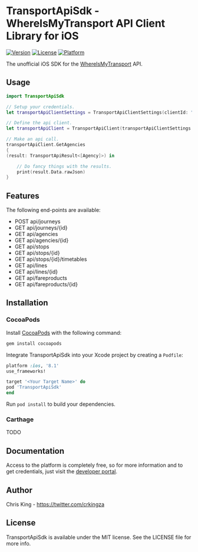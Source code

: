 # TransportApiSdk - WhereIsMyTransport API Client Library for iOS

[![Version](https://img.shields.io/cocoapods/v/TransportApiSdk.svg?style=flat)](http://cocoapods.org/pods/TransportApiSdk)
[![License](https://img.shields.io/cocoapods/l/TransportApiSdk.svg?style=flat)](http://cocoapods.org/pods/TransportApiSdk)
[![Platform](https://img.shields.io/cocoapods/p/TransportApiSdk.svg?style=flat)](http://cocoapods.org/pods/TransportApiSdk)

The unofficial iOS SDK for the [WhereIsMyTransport](https://www.whereismytransport.com) API. 

## Usage

```swift
import TransportApiSdk

// Setup your credentials.
let transportApiClientSettings = TransportApiClientSettings(clientId: "YOUR_CLIENT_ID", clientSecret: "YOUR_CLIENT_SECRET")

// Define the api client.
let transportApiClient = TransportApiClient(transportApiClientSettings: transportApiClientSettings)

// Make an api call.
transportApiClient.GetAgencies
{
(result: TransportApiResult<[Agency]>) in

    // Do fancy things with the results.
    print(result.Data.rawJson)
}
```

## Features

The following end-points are available:

* POST api/journeys
* GET api/journeys/{id}
* GET api/agencies
* GET api/agencies/{id}
* GET api/stops
* GET api/stops/{id}
* GET api/stops/{id}/timetables
* GET api/lines
* GET api/lines/{id}
* GET api/fareproducts
* GET api/fareproducts/{id}

## Installation
### CocoaPods
Install [CocoaPods](http://cocoapods.org) with the following command:

```bash
gem install cocoapods
```

Integrate TransportApiSdk into your Xcode project by creating a `Podfile`:

```ruby
platform :ios, '8.1'
use_frameworks!

target '<Your Target Name>' do
pod 'TransportApiSdk'
end
```

Run `pod install` to build your dependencies.

### Carthage
TODO

## Documentation

Access to the platform is completely free, so for more information and to get credentials, just visit the [developer portal](https://developer.whereismytransport.com).

## Author

Chris King - https://twitter.com/crkingza

## License

TransportApiSdk is available under the MIT license. See the LICENSE file for more info.
